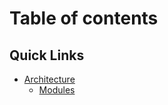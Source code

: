# Table of contents

## Quick Links 

* [Architecture](MOSIP-Architecture.md)
    * [Modules](MOSIP-Architecture.md#modules)



